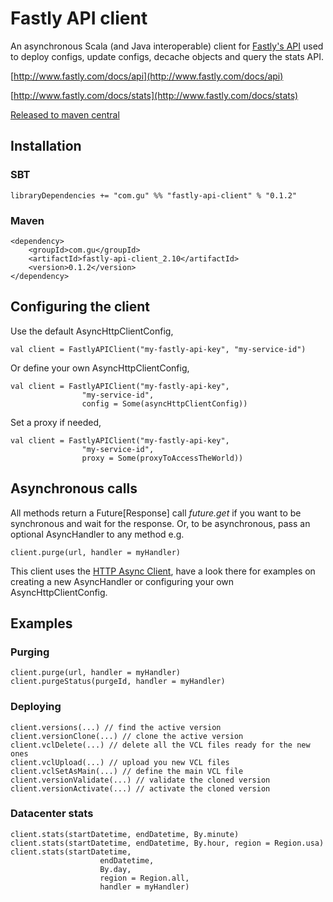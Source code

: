 Fastly API client
=================

An asynchronous Scala (and Java interoperable) client for [Fastly's API](http://www.fastly.com/docs/api) used to deploy configs, update configs, decache objects and query the stats API.

[http://www.fastly.com/docs/api](http://www.fastly.com/docs/api)

[http://www.fastly.com/docs/stats](http://www.fastly.com/docs/stats)

[Released to maven central](http://search.maven.org/#browse|948553587)

## Installation

### SBT

    libraryDependencies += "com.gu" %% "fastly-api-client" % "0.1.2"

### Maven
   
    <dependency>
        <groupId>com.gu</groupId>
        <artifactId>fastly-api-client_2.10</artifactId>
        <version>0.1.2</version>
    </dependency>


## Configuring the client

Use the default AsyncHttpClientConfig,

    val client = FastlyAPIClient("my-fastly-api-key", "my-service-id")

Or define your own AsyncHttpClientConfig,

    val client = FastlyAPIClient("my-fastly-api-key",
                    "my-service-id",
                    config = Some(asyncHttpClientConfig))

Set a proxy if needed,

    val client = FastlyAPIClient("my-fastly-api-key",
                    "my-service-id",
                    proxy = Some(proxyToAccessTheWorld))


## Asynchronous calls

All methods return a Future[Response] call *future.get* if you want to be synchronous and wait for the response.
Or, to be asynchronous, pass an optional AsyncHandler to any method e.g.

    client.purge(url, handler = myHandler)

This client uses the [HTTP Async Client](https://github.com/AsyncHttpClient/async-http-client), have a look there for examples on creating a new AsyncHandler or configuring your own AsyncHttpClientConfig.


## Examples

### Purging

    client.purge(url, handler = myHandler)
    client.purgeStatus(purgeId, handler = myHandler)


### Deploying

    client.versions(...) // find the active version
    client.versionClone(...) // clone the active version
    client.vclDelete(...) // delete all the VCL files ready for the new ones
    client.vclUpload(...) // upload you new VCL files
    client.vclSetAsMain(...) // define the main VCL file
    client.versionValidate(...) // validate the cloned version
    client.versionActivate(...) // activate the cloned version


### Datacenter stats

    client.stats(startDatetime, endDatetime, By.minute)
    client.stats(startDatetime, endDatetime, By.hour, region = Region.usa)
    client.stats(startDatetime,
                        endDatetime,
                        By.day,
                        region = Region.all,
                        handler = myHandler)
